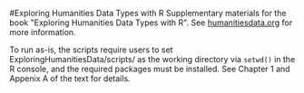 #Exploring Humanities Data Types with R
Supplementary materials for the book "Exploring Humanities Data Types with R".
See [humanitiesdata.org](http://humanitiesdata.org) for more information.

To run as-is, the scripts require users to set ExploringHumanitiesData/scripts/ as
the working directory via `setwd()` in the R console, and the required packages
must be installed. See Chapter 1 and Appenix A of the text for details.
